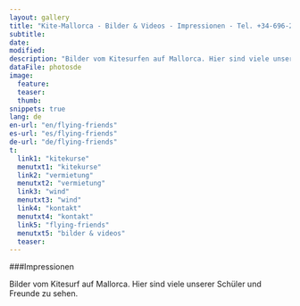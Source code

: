 ```yaml
---
layout: gallery
title: "Kite-Mallorca - Bilder & Videos - Impressionen - Tel. +34-696-264729"
subtitle: 
date: 
modified:
description: "Bilder vom Kitesurfen auf Mallorca. Hier sind viele unserer Schüler und Freunde zu sehen."
dataFile: photosde
image:
  feature:
  teaser:
  thumb:
snippets: true
lang: de
en-url: "en/flying-friends"
es-url: "es/flying-friends"
de-url: "de/flying-friends"
t:
  link1: "kitekurse"
  menutxt1: "kitekurse"
  link2: "vermietung"
  menutxt2: "vermietung"
  link3: "wind"
  menutxt3: "wind"
  link4: "kontakt"
  menutxt4: "kontakt"
  link5: "flying-friends"
  menutxt5: "bilder & videos"
  teaser:
---
```


###Impressionen

Bilder vom Kitesurf auf Mallorca. Hier sind viele unserer Schüler und Freunde zu sehen.
